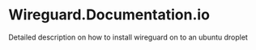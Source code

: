 # Wireguard.Documentation.io
Detailed description on how to install wireguard on to an ubuntu droplet 
